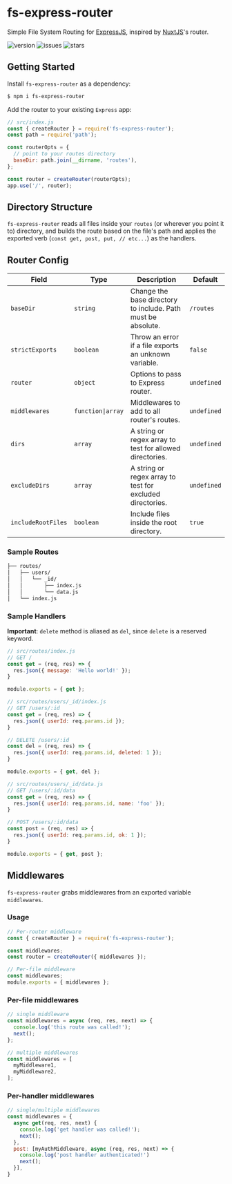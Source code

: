 # fs-express-router

Simple File System Routing for [ExpressJS](http://expressjs.com/), inspired by [NuxtJS](https://nuxtjs.org/docs/2.x/features/file-system-routing/)'s router.

![version](https://img.shields.io/npm/v/fs-express-router)
![issues](https://img.shields.io/github/issues/Choooks22/fs-express-router)
![stars](https://img.shields.io/github/stars/Choooks22/fs-express-router?style=social)

## Getting Started

Install `fs-express-router` as a dependency:

```bash
$ npm i fs-express-router
```

Add the router to your existing `Express` app:

```js
// src/index.js
const { createRouter } = require('fs-express-router');
const path = require('path');

const routerOpts = {
  // point to your routes directory
  baseDir: path.join(__dirname, 'routes'),
};

const router = createRouter(routerOpts);
app.use('/', router);
```

## Directory Structure

`fs-express-router` reads all files inside your `routes` (or wherever you point it to) directory,
and builds the route based on the file's path and applies the exported verb (`const get, post, put, // etc...`) as the handlers.

## Router Config

| Field              | Type              | Description                                                  | Default     |
| ------------------ | ----------------- | ------------------------------------------------------------ | ----------- |
| `baseDir`          | `string`          | Change the base directory to include. Path must be absolute. | `/routes`   |
| `strictExports`    | `boolean`         | Throw an error if a file exports an unknown variable.        | `false`     |
| `router`           | `object`          | Options to pass to Express router.                           | `undefined` |
| `middlewares`      | `function\|array` | Middlewares to add to all router's routes.                   | `undefined` |
| `dirs`             | `array`           | A string or regex array to test for allowed directories.     | `undefined` |
| `excludeDirs`      | `array`           | A string or regex array to test for excluded directories.    | `undefined` |
| `includeRootFiles` | `boolean`         | Include files inside the root directory.                     | `true`      |

### Sample Routes

```md
├── routes/
│   ├── users/
│   │   └── _id/
│   │       ├── index.js
│   │       └── data.js
│   └── index.js
```

### Sample Handlers

**Important**: `delete` method is aliased as `del`, since `delete` is a reserved keyword.

```js
// src/routes/index.js
// GET /
const get = (req, res) => {
  res.json({ message: 'Hello world!' });
}

module.exports = { get };
```

```js
// src/routes/users/_id/index.js
// GET /users/:id
const get = (req, res) => {
  res.json({ userId: req.params.id });
}

// DELETE /users/:id
const del = (req, res) => {
  res.json({ userId: req.params.id, deleted: 1 });
}

module.exports = { get, del };
```

```js
// src/routes/users/_id/data.js
// GET /users/:id/data
const get = (req, res) => {
  res.json({ userId: req.params.id, name: 'foo' });
}

// POST /users/:id/data
const post = (req, res) => {
  res.json({ userId: req.params.id, ok: 1 });
}

module.exports = { get, post };
```

## Middlewares

`fs-express-router` grabs middlewares from an exported variable `middlewares`.

### Usage

```js
// Per-router middleware
const { createRouter } = require('fs-express-router');

const middlewares;
const router = createRouter({ middlewares });

// Per-file middleware
const middlewares;
module.exports = { middlewares };
```

### Per-file middlewares

```js
// single middleware
const middlewares = async (req, res, next) => {
  console.log('this route was called!');
  next();
};

// multiple middlewares
const middlewares = [
  myMiddleware1,
  myMiddleware2,
];
```

### Per-handler middlewares

```js
// single/multiple middlewares
const middlewares = {
  async get(req, res, next) {
    console.log('get handler was called!');
    next();
  },
  post: [myAuthMiddleware, async (req, res, next) => {
    console.log('post handler authenticated!')
    next();
  }],
}
```
